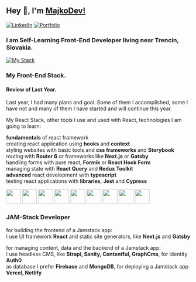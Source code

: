 ## Hey 👋, I'm [MajkoDev!](https://github.com/MajkoDev)

[![LinkedIn](https://img.shields.io/badge/-LinkedIn-0e76a8?style=flat-square&logo=Linkedin&logoColor=white)](https://www.linkedin.com/in/marian-holly-8b73bb242/)
[![Portfolio](https://img.shields.io/badge/Website-3b5998?style=flat-square&logo=google-chrome&logoColor=white)](https://majkodev.netlify.app/)

### I am Self-Learning Front-End Developer living near Trencin, Slovakia.

[![My Stack](https://skills.thijs.gg/icons?i=vscode,react,js&theme=dark)](https://skills.thijs.gg)


### My Front-End Stack.


#### Review of Last Year.
Last year, I had many plans and goal. Some of them I accomplished, some I have not and many of them I have started and will continue this year. 




My React Stack, other tools I use and used with React, technologies I am going to learn:

**fundamentals** of react framework <br />
creating react application using **hooks** and **context** <br />
styling websites with basic tools and **css frameworks** and **Storybook** <br />
routing with **Router 6** or frameworks like **Next.js** or **Gatsby** <br />
handling forms with pure react, **Formik** or **React Hook Form** <br />
managing state with **React Query** and **Redux Toolkit** <br />
**advanced** react development with **typescript** <br />
testing react applications with **libraries**, **Jest** and **Cypress**

<img src="https://cdn.jsdelivr.net/gh/devicons/devicon/icons/react/react-original.svg" width="40" height="40" /> <img src="https://cdn.jsdelivr.net/gh/devicons/devicon/icons/nextjs/nextjs-original.svg" width="40" height="40" /> <img src="https://cdn.jsdelivr.net/gh/devicons/devicon/icons/gatsby/gatsby-plain.svg" width="40" height="40" /> <img src="https://cdn.jsdelivr.net/gh/devicons/devicon/icons/redux/redux-original.svg" width="40" height="40" /> <img src="https://cdn.jsdelivr.net/gh/devicons/devicon/icons/typescript/typescript-original.svg" width="40" height="40" /> <img src="https://cdn.jsdelivr.net/gh/devicons/devicon/icons/storybook/storybook-original.svg" width="40" height="40" /> <img src="https://cdn.jsdelivr.net/gh/devicons/devicon/icons/materialui/materialui-original.svg" width="40" height="40" /> <img src="https://cdn.jsdelivr.net/gh/devicons/devicon/icons/tailwindcss/tailwindcss-plain.svg" width="40" height="40" /> <img src="https://cdn.jsdelivr.net/gh/devicons/devicon/icons/jest/jest-plain.svg" width="40" height="40" />

### JAM-Stack Developer

for building the frontend of a Jamstack app:  <br />
I use UI framework **React** and static site generators, like **Next.js** and **Gatsby**

for managing content, data and the backend of a Jamstack app: <br />
I use headless CMS, like **Strapi, Sanity, Contentful, GraphCms**, for identity **Auth0**  <br />
as database I prefer **Firebase** and **MongoDB**, for deploying a Jamstack app **Vercel, Netlify**





